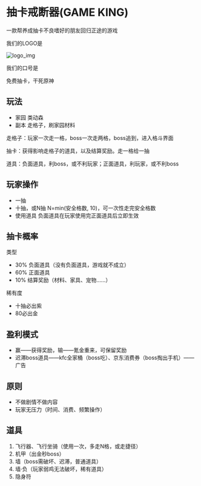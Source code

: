 # 抽卡戒断器(GAME KING)

一款帮养成抽卡不良嗜好的朋友回归正途的游戏

我们的LOGO是

![logo_img](https://github.com/jzm17173/gameking/assets/1332587/c4ceb8ba-0ef2-42e1-92a1-39d98d42642e)

我们的口号是

免费抽卡，干死原神

## 玩法

- 家园 类动森
- 副本 走格子，刷家园材料

走格子：玩家一次走一格，boss一次走两格，boss追到，进入格斗界面

抽卡：获得影响走格子的道具，以及结算奖励。走一格给一抽

道具：负面道具，利boss，或不利玩家；正面道具，利玩家，或不利boss

## 玩家操作

- 一抽
- 十抽，或N抽 N=min(安全格数, 10)，可一次性走完安全格数
- 使用道具 负面道具在玩家使用完正面道具后立即生效

## 抽卡概率

类型

- 30% 负面道具（没有负面道具，游戏就不成立）
- 60% 正面道具
- 10% 结算奖励（材料、家具、宠物……）

稀有度

- 十抽必出紫
- 80必出金

## 盈利模式

- 赢——获得奖励，输——氪金重来，可保留奖励
- 迟滞boss道具——kfc全家桶（boss吃）、京东消费券（boss掏出手机）——广告

## 原则

- 不做剧情不做内容
- 玩家无压力（时间、消费、频繁操作）

## 道具

1. 飞行器、飞行坐骑（使用一次，多走N格，或走捷径）
2. 机甲（出金秒boss）
3. 墙（boss需破坏、迟滞，普通道具）
4. 墙·负（玩家弱鸡无法破坏，稀有道具）
5. 隐身符
